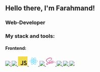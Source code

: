 ## Hello there, I'm Farahmand!
### Web-Developer

### My stack and tools:

#### Frontend: 

<a href='https://html5book.ru/html-html5/' target='_blank' alt='HTML'>
   <img src="https://iconape.com/wp-content/files/er/371108/svg/371108.svg" height="40">
</a>
<a href='https://html5book.ru/css-css3/' target='_blank' alt='CSS'>
   <img src="https://iconape.com/wp-content/png_logo_vector/css-3-logo.png" height="40">
</a>
<a href='https://developer.mozilla.org/ru/docs/Web/JavaScript' target='_blank' alt='JavaScript'>
   <img src="https://raw.githubusercontent.com/github/explore/80688e429a7d4ef2fca1e82350fe8e3517d3494d/topics/javascript/javascript.png" height="30">
</a>
<a href='https://reactjs.org/' target='_blank' alt='React'>
   <img src="https://raw.githubusercontent.com/github/explore/80688e429a7d4ef2fca1e82350fe8e3517d3494d/topics/react/react.png" height="30">
</a>
<a href='https://mobx.js.org/README.html' target='_blank' alt='MobX'>
   <img src="https://brandslogos.com/wp-content/uploads/thumbs/mobx-logo-vector.svg" height="30">
</a>
<a href='https://sass-lang.com/' target='_blank' alt='Sass'>
   <img src="https://raw.githubusercontent.com/github/explore/80688e429a7d4ef2fca1e82350fe8e3517d3494d/topics/sass/sass.png" height="30">
</a>
<a href='https://getbootstrap.com/' target='_blank' alt='Bootstrap'>
   <img src="https://upload.wikimedia.org/wikipedia/commons/thumb/b/b2/Bootstrap_logo.svg/512px-Bootstrap_logo.svg.png" height="30">
</a>
<a href='https://ant.design/' target='_blank' alt='AntDesign'>
   <img src="https://gw.alipayobjects.com/zos/rmsportal/rlpTLlbMzTNYuZGGCVYM.png" height="30">
</a>
<a href='https://www.figma.com/' target='_blank' alt='Figma'>
   <img src="https://iconape.com/wp-content/png_logo_vector/figma-logo.png" height="30">
</a>






